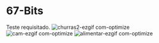 # 67-Bits
Teste requisitado.
![churras2-ezgif com-optimize](https://github.com/user-attachments/assets/475c5cac-ccd5-4ebd-99f6-3f7e6dba17b1)
![cam-ezgif com-optimize](https://github.com/user-attachments/assets/69962adc-bd99-43bf-9187-8f70f7a16a2c)
![alimentar-ezgif com-optimize](https://github.com/user-attachments/assets/b736626c-996c-4341-af87-21a9b34571ad)
